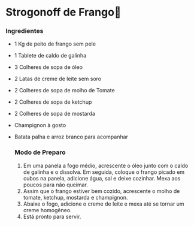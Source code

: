 # Strogonoff de Frango:chicken:

### Ingredientes

- 1 Kg de peito de frango sem pele

- 1 Tablete de caldo de galinha

- 3 Colheres de sopa de óleo

- 2 Latas de creme de leite sem soro

- 2 Colheres de sopa de molho de Tomate

- 2 Colheres de sopa de ketchup

- 2 Colheres de sopa de mostarda

- Champignon à gosto

- Batata palha e arroz branco para acompanhar

  ### Modo de Preparo 

  1. Em uma panela a fogo médio, acrescente o óleo junto com o caldo de galinha e o dissolva. Em seguida, coloque o frango picado em cubos na panela, adicione água, sal e deixe cozinhar. Mexa aos poucos para não queimar.
  2. Assim que o frango estiver bem cozido, acrescente o molho de tomate, ketchup, mostarda e champignon.
  3. Abaixe o fogo, adicione o creme de leite e mexa até se tornar um creme homogêneo.
  4. Está pronto para servir.
